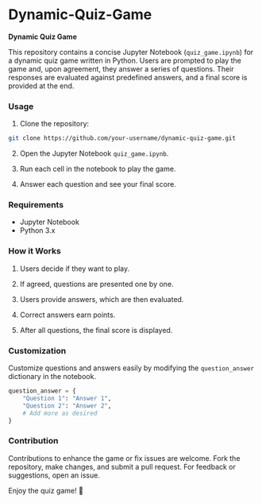 # Dynamic-Quiz-Game
**Dynamic Quiz Game**

This repository contains a concise Jupyter Notebook (`quiz_game.ipynb`) for a dynamic quiz game written in Python. Users are prompted to play the game and, upon agreement, they answer a series of questions. Their responses are evaluated against predefined answers, and a final score is provided at the end.

### Usage

1. Clone the repository:

```bash
git clone https://github.com/your-username/dynamic-quiz-game.git
```

2. Open the Jupyter Notebook `quiz_game.ipynb`.

3. Run each cell in the notebook to play the game.

4. Answer each question and see your final score.

### Requirements

- Jupyter Notebook
- Python 3.x

### How it Works

1. Users decide if they want to play.

2. If agreed, questions are presented one by one.

3. Users provide answers, which are then evaluated.

4. Correct answers earn points.

5. After all questions, the final score is displayed.

### Customization

Customize questions and answers easily by modifying the `question_answer` dictionary in the notebook.

```python
question_answer = {
    "Question 1": "Answer 1",
    "Question 2": "Answer 2",
    # Add more as desired
}
```

### Contribution

Contributions to enhance the game or fix issues are welcome. Fork the repository, make changes, and submit a pull request. For feedback or suggestions, open an issue.

Enjoy the quiz game! 🎉

